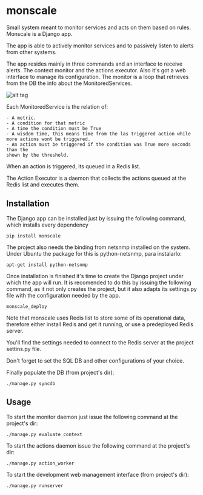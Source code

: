 monscale
========

Small system meant to monitor services and acts on them based on rules. Monscale is a Django app.

The app is able to actively monitor services and to passively listen to alerts from other systems.

The app resides mainly in three commands and an interface to receive alerts. 
The context monitor and the actions executor. Also it's got
a web interface to manage its configuration.
The monitor is a loop that retrieves from the DB the info about the MonitoredServices.

![alt tag](http://blog.digitalhigh.es/wp-content/uploads/2014/03/haweb1-290x300.jpg)

Each MonitoredService is the relation of:

    - A metric.
    - A condition for that metric
    - A time the condition must be True
    - A wisdom time, this means time from the las triggered action while more actions wont be triggered.
    - An action must be triggered if the condition was True more seconds than the 
    shown by the threshold.
    
When an action is triggered, its queued in a Redis list.

The Action Executor is a daemon that collects the actions queued at the Redis list 
and executes them.


Installation
------------

The Django app can be installed just by issuing the following command, which installs every dependency

```
pip install monscale
```

The project also needs the binding from netsnmp installed on the system. Under Ubuntu the package for this 
is python-netsnmp, para instalarlo:

```
apt-get install python-netsnmp
```

Once installation is finished it's time to create the Django project under which the app will run. It
is recomended to do this by issuing the following command, as it not only creates the project, but
it also adapts its settings.py file with the configuration needed by the app.

```
monscale_deploy
```

Note that monscale uses Redis list to store some of its operational data, therefore either
install Redis and get it running, or use a predeployed Redis server. 

You'll find the settings needed to connect to the Redis server at the project 
settins.py file.

Don't forget to set the SQL DB and other configurations of your choice.

Finally populate the DB (from project's dir):

```
./manage.py syncdb
```

Usage
-----

To start the monitor daemon just issue the following command at the project's dir:

```
./manage.py evaluate_context
```

To start the actions daemon issue the following command at the project's dir:

```
./manage.py action_worker
```

To start the development web management interface (from project's dir):

```
./manage.py runserver
```

